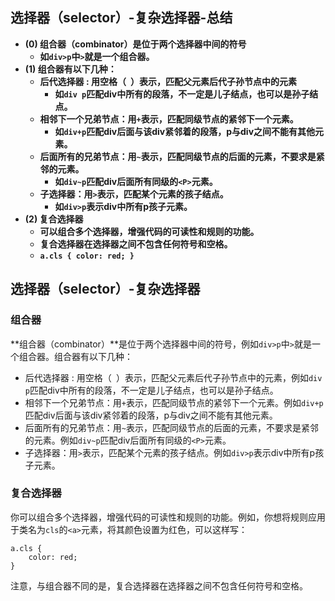 ## 选择器（selector）-复杂选择器-总结

- **(0) 组合器（combinator）是位于两个选择器中间的符号**
  - **如`div>p`中`>`就是一个组合器。**
- **(1) 组合器有以下几种：**
  - **后代选择器 : 用空格（` `）表示，匹配父元素后代子孙节点中的元素**
    - **如`div p`匹配div中所有的段落，不一定是儿子结点，也可以是孙子结点。**
  - **相邻下一个兄弟节点：用`+`表示，匹配同级节点的紧邻下一个元素。**
    - **如`div+p`匹配div后面与该div紧邻着的段落，p与div之间不能有其他元素。**
  - **后面所有的兄弟节点：用`~`表示，匹配同级节点的后面的元素，不要求是紧邻的元素。**
    - **如`div~p`匹配div后面所有同级的`<P>`元素。**
  - **子选择器：用`>`表示，匹配某个元素的孩子结点。**
    - **如`div>p`表示div中所有p孩子元素。**
- **(2) 复合选择器**
  - **可以组合多个选择器，增强代码的可读性和规则的功能。**
  - **复合选择器在选择器之间不包含任何符号和空格。**
  - **`a.cls { color: red; }`**

## 选择器（selector）-复杂选择器

### 组合器

**组合器（combinator）**是位于两个选择器中间的符号，例如`div>p`中`>`就是一个组合器。组合器有以下几种：

- 后代选择器 : 用空格（` `）表示，匹配父元素后代子孙节点中的元素，例如`div p`匹配div中所有的段落，不一定是儿子结点，也可以是孙子结点。
- 相邻下一个兄弟节点：用`+`表示，匹配同级节点的紧邻下一个元素。例如`div+p`匹配div后面与该div紧邻着的段落，p与div之间不能有其他元素。
- 后面所有的兄弟节点：用`~`表示，匹配同级节点的后面的元素，不要求是紧邻的元素。例如`div~p`匹配div后面所有同级的`<P>`元素。
- 子选择器：用`>`表示，匹配某个元素的孩子结点。例如`div>p`表示div中所有p孩子元素。

### 复合选择器

你可以组合多个选择器，增强代码的可读性和规则的功能。例如，你想将规则应用于类名为`cls`的`<a>`元素，将其颜色设置为红色，可以这样写：

```
a.cls {
    color: red;
}
```

注意，与组合器不同的是，复合选择器在选择器之间不包含任何符号和空格。
